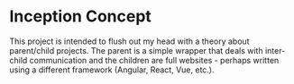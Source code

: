 # Inception Concept

This project is intended to flush out my head with a theory about parent/child projects. 
The parent is a simple wrapper that deals with inter-child communication and the children
are full websites - perhaps written using a different framework (Angular, React, Vue, etc.).
